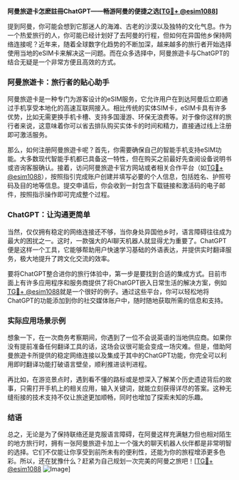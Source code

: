 **阿曼旅遊卡怎麽註冊ChatGPT——畅游阿曼的便捷之选[[TG💪+ @esim1088](https://t.me/s/esim1088)]**

提到阿曼，你可能会想到它那迷人的海滩、古老的沙漠以及独特的文化气息。作为一个热爱旅行的人，你可能已经计划好了去阿曼的行程，但如何在异国他乡保持网络连接呢？近年来，随着全球数字化趋势的不断加深，越来越多的旅行者开始选择使用当地的eSIM卡来解决这一问题。而在众多选择中，阿曼旅遊卡与ChatGPT的结合无疑是一个非常方便且高效的方式。

### 阿曼旅遊卡：旅行者的贴心助手

阿曼旅遊卡是一种专门为游客设计的eSIM服务，它允许用户在到达阿曼后立即通过手机享受本地化的高速互联网接入。相比传统的实体SIM卡，eSIM卡具有许多优势，比如无需更换手机卡槽、支持多国漫游、环保无浪费等。对于像你这样的旅行者来说，这意味着你可以省去排队购买实体卡的时间和精力，直接通过线上注册即可激活服务。

那么，如何注册阿曼旅遊卡呢？首先，你需要确保自己的智能手机支持eSIM功能。大多数现代智能手机都已具备这一特性，但在购买之前最好先查阅设备说明书或咨询客服确认。接着，访问阿曼旅遊卡官方网站或者相关合作平台（如[TG💪+ @esim1088](https://t.me/s/esim1088)），按照指引完成账户创建并填写必要的个人信息，包括姓名、护照号码及目的地等信息。提交申请后，你会收到一封包含下载链接和激活码的电子邮件，按照指示操作即可完成整个过程。

### ChatGPT：让沟通更简单

当然，仅仅拥有稳定的网络连接还不够，当你身处异国他乡时，语言障碍往往成为最大的困扰之一。这时，一款强大的AI聊天机器人就显得尤为重要了。ChatGPT便是这样一个工具，它能够帮助用户快速学习基础的外语表达，并提供实时翻译服务，极大地提升了跨文化交流的效率。

要将ChatGPT整合进你的旅行体验中，第一步是要找到合适的集成方式。目前市面上有许多应用程序和服务商提供了将ChatGPT嵌入日常生活的解决方案，例如[TG💪+ @esim1088](https://t.me/s/esim1088)就是一个很好的例子。通过这些平台，你可以轻松地将ChatGPT的功能添加到你的社交媒体账户中，随时随地获取所需的信息和支持。

### 实际应用场景示例

想象一下，在一次商务考察期间，你遇到了一位不会说英语的当地供应商。如果你没有提前准备任何翻译工具的话，这场会议很可能会变成一场灾难。但是，借助阿曼旅遊卡所提供的稳定网络连接以及集成于其中的ChatGPT功能，你完全可以利用即时翻译功能打破语言壁垒，顺利推进谈判进程。

再比如，在游览景点时，遇到看不懂的路标或是想深入了解某个历史遗迹背后的故事，只需打开手机上的相关应用，输入关键词，就能立刻获得详尽的答案。这种无缝衔接的技术支持不仅让旅途更加顺畅，同时也增加了探索未知的乐趣。

### 结语

总之，无论是为了保持联络还是克服语言障碍，在阿曼这样充满魅力但也相对陌生的地方旅行时，拥有一张阿曼旅遊卡加上一个强大的聊天机器人伙伴都是非常明智的选择。它们不仅能让你享受到前所未有的便利性，还能为你的旅程增添更多色彩。所以，还在犹豫什么？赶紧为自己规划一次完美的阿曼之旅吧！[[TG💪+ @esim1088](https://t.me/s/esim1088) ![Image](https://i.postimg.cc/4NQfJmqS/Snipaste-2025-05-13-00-14-12.png)]